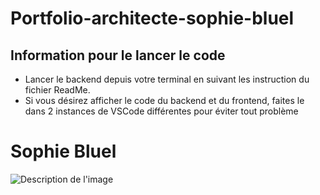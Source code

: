 # Portfolio-architecte-sophie-bluel

## Information pour le lancer le code

 - Lancer le backend depuis votre terminal en suivant les instruction du fichier ReadMe.
 - Si vous désirez afficher le code du backend et du frontend, faites le dans 2 instances de VSCode différentes pour éviter tout problème
# Sophie Bluel

![Description de l'image](https://res.cloudinary.com/dlhnbkqf9/image/upload/v1736721001/sophie-bluel_lgroek.webp)

